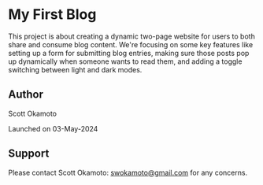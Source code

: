 # My First Blog

This project is about creating a dynamic two-page website for users to both share and consume blog content. We're focusing on some key features like setting up a form for submitting blog entries, making sure those posts pop up dynamically when someone wants to read them, and adding a toggle switching between light and dark modes.

## Author

Scott Okamoto

Launched on 03-May-2024

## Support

Please contact Scott Okamoto: swokamoto@gmail.com for any concerns.